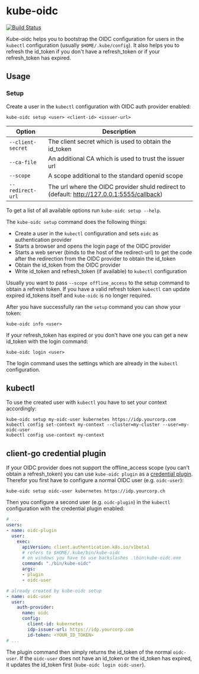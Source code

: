 # kube-oidc
[![Build Status](https://travis-ci.org/mobiliar/kube-oidc.svg?branch=master)](https://travis-ci.org/mobiliar/kube-oidc)

Kube-oidc helps you to bootstrap the OIDC configuration for users in the `kubectl` configuration (usually `$HOME/.kube/config`).
It also helps you to refresh the id_token if you don't have a refresh_token or if your refresh_token has expired.

## Usage
### Setup
Create a user in the `kubectl` configuration with OIDC auth provider enabled:
```
kube-oidc setup <user> <client-id> <issuer-url>
```
| Option            | Description |
| ----------------  | ----------- |
| `--client-secret` | The client secret which is used to obtain the id_token |
| `--ca-file`       | An additional CA which is used to trust the issuer url |
| `--scope`         | A scope additional to the standard openid scope |
| `--redirect-url`  | The url where the OIDC provider shuld redirect to (default: http://127.0.0.1:5555/callback) |
To get a list of all available options run `kube-oidc setup --help`.

The `kube-oidc setup` command does the following things:

* Create a user in the `kubectl` configuration and sets `oidc` as authentication provider
* Starts a browser and opens the login page of the OIDC provider
* Starts a web server (binds to the host of the redirect-url) to get the code after the redirection from the OIDC provider to obtain the id_token
* Obtain the id_token from the OIDC provider
* Write id_token and refresh_token (if available) to `kubectl` configuration

Usually you want to pass `--scope offline_access` to the setup command to obtain a refresh token.
If you have a valid refresh token `kubectl` can update expired id_tokens itself and `kube-oidc` is no longer required.

After you have successfully ran the `setup` command you can show your token:
```
kube-oidc info <user>
```

If your refresh_token has expired or you don't have one you can get a new id_token with the login command:
```
kube-oidc login <user>
```

The login command uses the settings which are already in the `kubectl` configuration.

## kubectl
To use the created user with `kubectl` you have to set your context accordingly:
```
kube-oidc setup my-oidc-user kubernetes https://idp.yourcorp.com
kubectl config set-context my-context --cluster=my-cluster --user=my-oidc-user
kubectl config use-context my-context
```

## client-go credential plugin
If your OIDC provider does not support the offline_access scope (you can't obtain a refresh_token) you can use `kube-oidc plugin` as a [credential plugin](https://kubernetes.io/docs/reference/access-authn-authz/authentication/#client-go-credential-plugins).
Therefor you first have to configure a normal OIDC user (e.g. `oidc-user`):
```
kube-oidc setup oidc-user kubernetes https://idp.yourcorp.ch
```
Then you configure a second user (e.g. `oidc-plugin`) in the `kubectl` configuration with the credential plugin enabled:
```yaml
# ...
users:
- name: oidc-plugin
  user:
    exec:
      apiVersion: client.authentication.k8s.io/v1beta1
      # refers to $HOME/.kube/bin/kube-oidc
      # on windows you have to use backslashes .\bin\kube-oidc.exe
      command: "./bin/kube-oidc"
      args:
      - plugin
      - oidc-user

# already created by kube-oidc setup
- name: oidc-user
  user:
    auth-provider:
      name: oidc
      config:
        client-id: kubernetes
        idp-issuer-url: https://idp.yourcorp.com
        id-token: <YOUR_ID_TOKEN>
# ...
```
The plugin command then simply returns the id_token of the normal `oidc-user`. If the `oidc-user` does not have an id_token or the id_token has expired, it updates the id_token first (`kube-oidc login oidc-user`).

